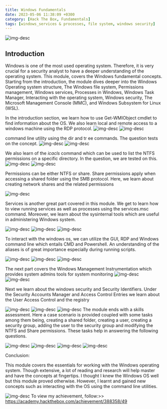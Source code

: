 ```yaml
---
title: Windows Fundamentals
date: 2023-05-06 11:38:09 +0300
category: [Hack The Box, Fundamentals]
tags: [windows_services & processes, file system, windows security]
---
```


 ![img-desc](/assets/img/HTB/cover.png)

## Introduction  

Windows is one of the most used operating system. Therefore, it is very crucial for a security analyst to have a deeper understanding of the operating system. This module, covers the Windows fundamental concepts. Starting from the introduction, the module dives deeper into the Windows Operating system structure, The Windows file system, Permissions management, Windows services, Processes in Windows, Windows Task Manager, Interacting with the operating system, Windows security, The Microsoft Management Console (MMC), and Windows Subsystem for Linux (WSL).

In the introduction section, we learn how to use Get-WMIObject cmdlet to find information about the OS. We also learn local and remote access to a windows machine using the RDP protocol.
![img-desc](/assets/img/HTB/image1.jpg)
![img-desc](/assets/img/HTB/image2.jpg)
 
command line utility using the dir and tr ee commands. The question tests on the concept.
![img-desc](/assets/img/HTB/image3.jpg)
![img-desc](/assets/img/HTB/image4.jpg)
 
We also learn of the _icacls_ command which can be used to list the NTFS permissions on a specific directory. In the question, we are tested on this.
![img-desc](/assets/img/HTB/image5.jpg)
![img-desc](/assets/img/HTB/image6.jpg)
 
Permissions can be either NTFS or share. Share permissions apply when accessing a shared folder using the SMB protocol. Here, we learn about creating network shares and the related permissions
 
![img-desc](/assets/img/HTB/image7.jpg)

Services is another great part covered in this module. We get to learn how to view running services as well as processes using the services.msc command. Moreover, we learn about the sysinternal tools which are useful in administering Windows system.

![img-desc](/assets/img/HTB/image8.jpg)
![img-desc](/assets/img/HTB/image9.jpg)
![img-desc](/assets/img/HTB/image10.jpg)

To interact with the windows os, we can utilize the GUI, RDP and Windows command line which entails CMD and Powershell. An understanding of the aliases is of great importance especially during running scripts.

![img-desc](/assets/img/HTB/image11.jpg)
![img-desc](/assets/img/HTB/image12.jpg)
![img-desc](/assets/img/HTB/image13.jpg)

The next part covers the Windows Management Instrumentation which provides system admins tools for system monitoring
![img-desc](/assets/img/HTB/image14.jpg)
![img-desc](/assets/img/HTB/image15.jpg) 

Next we learn about the windows security and Security Identifiers. Under the Security Accounts Manager and Access Control Entries we learn about the User Access Control and the registry

![img-desc](/assets/img/HTB/image16.jpg)
![img-desc](/assets/img/HTB/image17.jpg)
![img-desc](/assets/img/HTB/image18.jpg)
The module ends with a skills assessment. Here a case scenario is provided coupled with some tasks among them being, creating a shared folder, creating a user, creating a security group, adding the user to the security group and modifying the NTFS and Share permissions. These tasks help in answering the following questions.

![img-desc](/assets/img/HTB/image19.jpg) 
![img-desc](/assets/img/HTB/image20.jpg)
![img-desc](/assets/img/HTB/image21.jpg)
![img-desc](/assets/img/HTB/image22.jpg)

Conclusion:

This module covers the essentials for working with the Windows operating system. Though extensive, a lot of reading and research will help master and have the concepts at fingertips. I thought I knew the Windows OS well but this module proved otherwise. However, I learnt and gained new concepts such as interacting with the OS using the command line utilities.


![img-desc](/assets/img/HTB/image23.jpg)
To view my achievement, follow:>> https://academy.hackthebox.com/achievement/388358/49
